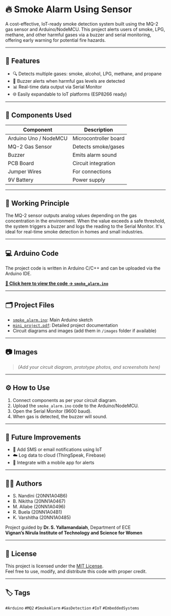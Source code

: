 # 🔥 Smoke Alarm Using Sensor

A cost-effective, IoT-ready smoke detection system built using the MQ-2 gas sensor and Arduino/NodeMCU. This project alerts users of smoke, LPG, methane, and other harmful gases via a buzzer and serial monitoring, offering early warning for potential fire hazards.

---

## 🚀 Features

- 🔍 Detects multiple gases: smoke, alcohol, LPG, methane, and propane
- 🔔 Buzzer alerts when harmful gas levels are detected
- 📊 Real-time data output via Serial Monitor
- 🌐 Easily expandable to IoT platforms (ESP8266 ready)

---

## 🧰 Components Used

| Component             | Description                          |
|----------------------|--------------------------------------|
| Arduino Uno / NodeMCU | Microcontroller board                |
| MQ-2 Gas Sensor       | Detects smoke/gases                  |
| Buzzer                | Emits alarm sound                    |
| PCB Board             | Circuit integration                  |
| Jumper Wires          | For connections                      |
| 9V Battery            | Power supply                         |

---

## 🧪 Working Principle

The MQ-2 sensor outputs analog values depending on the gas concentration in the environment. When the value exceeds a safe threshold, the system triggers a buzzer and logs the reading to the Serial Monitor. It's ideal for real-time smoke detection in homes and small industries.

---

## 💻 Arduino Code

The project code is written in Arduino C/C++ and can be uploaded via the Arduino IDE.

**[📂 Click here to view the code → `smoke_alarm.ino`](./smoke_alarm.ino)**

---

## 🗂 Project Files

- [`smoke_alarm.ino`](./smoke_alarm.ino): Main Arduino sketch
- [`mini_project.pdf`](./mini_project.pdf): Detailed project documentation
- Circuit diagrams and images (add them in `/images` folder if available)

---

## 📷 Images

> *(Add your circuit diagram, prototype photos, and screenshots here)*

---

## ⚙️ How to Use

1. Connect components as per your circuit diagram.
2. Upload the `smoke_alarm.ino` code to the Arduino/NodeMCU.
3. Open the Serial Monitor (9600 baud).
4. When gas is detected, the buzzer will sound.

---

## 🏁 Future Improvements

- 📱 Add SMS or email notifications using IoT
- ☁️ Log data to cloud (ThingSpeak, Firebase)
- 📲 Integrate with a mobile app for alerts

---

## 🧑‍💻 Authors

- S. Nandini (20NN1A04B6)  
- B. Nikitha (20NN1A0467)  
- M. Allabe (20NN1A0496)  
- R. Buela (20NN1A04B1)  
- K. Varshitha (20NN1A0485)  

Project guided by **Dr. S. Yallamandaiah**, Department of ECE  
**Vignan’s Nirula Institute of Technology and Science for Women**

---

## 📄 License

This project is licensed under the [MIT License](https://choosealicense.com/licenses/mit/).  
Feel free to use, modify, and distribute this code with proper credit.

---

## 🏷️ Tags

`#Arduino` `#MQ2` `#SmokeAlarm` `#GasDetection` `#IoT` `#EmbeddedSystems`
